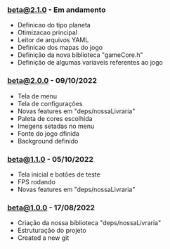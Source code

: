 ### beta@2.1.0 - Em andamento

- Definicao do tipo planeta
- Otimizacao principal
- Leitor de arquivos YAML
- Definicao dos mapas do jogo
- Definição da nova biblioteca "gameCore.h"
- Definição de algumas variaveis referentes ao jogo


### beta@2.0.0 - 09/10/2022

- Tela de menu
- Tela de configurações
- Novas features em "deps/nossaLivraria"
- Paleta de cores escolhida 
- Imegens setadas no menu
- Fonte do jogo dfinida
- Background definido


### beta@1.1.0 - 05/10/2022

- Tela inicial e botões de teste
- FPS rodando
- Novas features em "deps/nossaLivraria"


### beta@1.0.0 - 17/08/2022

- Criação da nossa biblioteca "deps/nossaLivraria"
- Estruturação do projeto
- Created a new git

